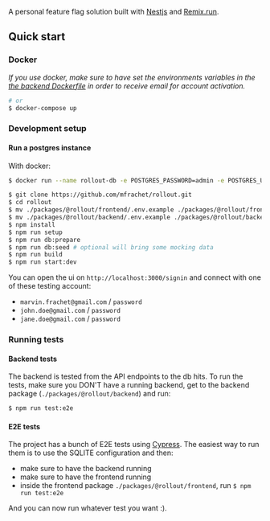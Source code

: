 A personal feature flag solution built with [Nestjs](https://nestjs.com/) and [Remix.run](https://remix.run/).

## Quick start

### Docker

_If you use docker, make sure to have set the environments variables in the [the backend Dockerfile](./packages/@rollout/backend/Dockerfile) in order to receive email for account activation._

```sh
# or
$ docker-compose up
```

### Development setup

#### Run a postgres instance

With docker:

```sh
$ docker run --name rollout-db -e POSTGRES_PASSWORD=admin -e POSTGRES_USER=admin -e POSTGRES_DB=rollout -d postgres
```

```sh
$ git clone https://github.com/mfrachet/rollout.git
$ cd rollout
$ mv ./packages/@rollout/frontend/.env.example ./packages/@rollout/frontend/.env # rename .env.example to .env
$ mv ./packages/@rollout/backend/.env.example ./packages/@rollout/backend/.env # rename .env.example to .env
$ npm install
$ npm run setup
$ npm run db:prepare
$ npm run db:seed # optional will bring some mocking data
$ npm run build
$ npm run start:dev
```

You can open the ui on `http://localhost:3000/signin` and connect with one of these testing account:

- `marvin.frachet@gmail.com` / `password`
- `john.doe@gmail.com` / `password`
- `jane.doe@gmail.com` / `password`

### Running tests

#### Backend tests

The backend is tested from the API endpoints to the db hits. To run the tests, make sure you DON'T have a running backend, get to the backend package (`./packages/@rollout/backend`) and run:

```sh
$ npm run test:e2e
```

#### E2E tests

The project has a bunch of E2E tests using [Cypress](https://www.cypress.io/). The easiest way to run them is to use the SQLITE configuration and then:

- make sure to have the backend running
- make sure to have the frontend running
- inside the frontend package `./packages/@rollout/frontend`, run `$ npm run test:e2e`

And you can now run whatever test you want :).
